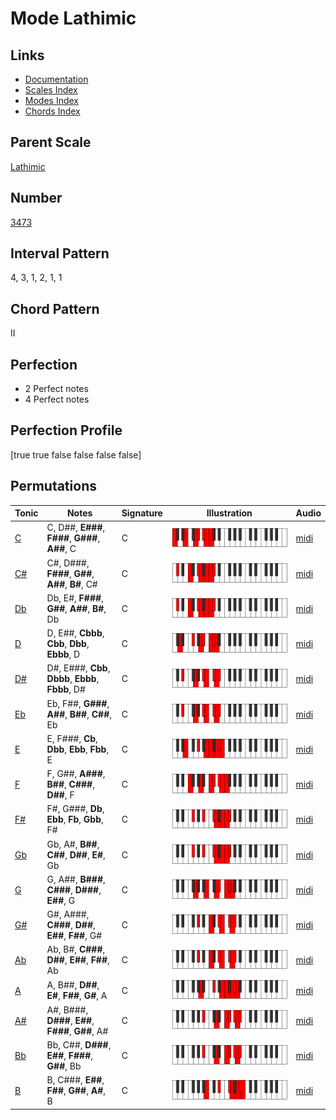 # Mode Lathimic

## Links

- [Documentation](index.md)
- [Scales Index](Scales.md)
- [Modes Index](Modes.md)
- [Chords Index](Chords.md)

## Parent Scale

[Lathimic](ScaleLathimic.md)

## Number

[3473](https://ianring.com/musictheory/scales/3473)

## Interval Pattern

4, 3, 1, 2, 1, 1

## Chord Pattern

II

## Perfection

- 2 Perfect notes
- 4 Perfect notes

## Perfection Profile

[true true false false false false]

## Permutations

| Tonic | Notes | Signature | Illustration | Audio |
|-------|-------|-----------|--------------|-------|
| [C](ModeCNaturalLathimic.md) | C, D##, **E###**, **F###**, **G###**, **A##**, C | C | ![CNaturalLathimic](ModeCNaturalLathimic.png) | [midi](https://github.com/edipermadi/music/blob/main/docs/ModeCNaturalLathimic.mid?raw=true) |
| [C#](ModeCSharpLathimic.md) | C#, D###, **F###**, **G##**, **A##**, **B#**, C# | C | ![CSharpLathimic](ModeCSharpLathimic.png) | [midi](https://github.com/edipermadi/music/blob/main/docs/ModeCSharpLathimic.mid?raw=true) |
| [Db](ModeDFlatLathimic.md) | Db, E#, **F###**, **G##**, **A##**, **B#**, Db | C | ![DFlatLathimic](ModeDFlatLathimic.png) | [midi](https://github.com/edipermadi/music/blob/main/docs/ModeDFlatLathimic.mid?raw=true) |
| [D](ModeDNaturalLathimic.md) | D, E##, **Cbbb**, **Cbb**, **Dbb**, **Ebbb**, D | C | ![DNaturalLathimic](ModeDNaturalLathimic.png) | [midi](https://github.com/edipermadi/music/blob/main/docs/ModeDNaturalLathimic.mid?raw=true) |
| [D#](ModeDSharpLathimic.md) | D#, E###, **Cbb**, **Dbbb**, **Ebbb**, **Fbbb**, D# | C | ![DSharpLathimic](ModeDSharpLathimic.png) | [midi](https://github.com/edipermadi/music/blob/main/docs/ModeDSharpLathimic.mid?raw=true) |
| [Eb](ModeEFlatLathimic.md) | Eb, F##, **G###**, **A##**, **B##**, **C##**, Eb | C | ![EFlatLathimic](ModeEFlatLathimic.png) | [midi](https://github.com/edipermadi/music/blob/main/docs/ModeEFlatLathimic.mid?raw=true) |
| [E](ModeENaturalLathimic.md) | E, F###, **Cb**, **Dbb**, **Ebb**, **Fbb**, E | C | ![ENaturalLathimic](ModeENaturalLathimic.png) | [midi](https://github.com/edipermadi/music/blob/main/docs/ModeENaturalLathimic.mid?raw=true) |
| [F](ModeFNaturalLathimic.md) | F, G##, **A###**, **B##**, **C###**, **D##**, F | C | ![FNaturalLathimic](ModeFNaturalLathimic.png) | [midi](https://github.com/edipermadi/music/blob/main/docs/ModeFNaturalLathimic.mid?raw=true) |
| [F#](ModeFSharpLathimic.md) | F#, G###, **Db**, **Ebb**, **Fb**, **Gbb**, F# | C | ![FSharpLathimic](ModeFSharpLathimic.png) | [midi](https://github.com/edipermadi/music/blob/main/docs/ModeFSharpLathimic.mid?raw=true) |
| [Gb](ModeGFlatLathimic.md) | Gb, A#, **B##**, **C##**, **D##**, **E#**, Gb | C | ![GFlatLathimic](ModeGFlatLathimic.png) | [midi](https://github.com/edipermadi/music/blob/main/docs/ModeGFlatLathimic.mid?raw=true) |
| [G](ModeGNaturalLathimic.md) | G, A##, **B###**, **C###**, **D###**, **E##**, G | C | ![GNaturalLathimic](ModeGNaturalLathimic.png) | [midi](https://github.com/edipermadi/music/blob/main/docs/ModeGNaturalLathimic.mid?raw=true) |
| [G#](ModeGSharpLathimic.md) | G#, A###, **C###**, **D##**, **E##**, **F##**, G# | C | ![GSharpLathimic](ModeGSharpLathimic.png) | [midi](https://github.com/edipermadi/music/blob/main/docs/ModeGSharpLathimic.mid?raw=true) |
| [Ab](ModeAFlatLathimic.md) | Ab, B#, **C###**, **D##**, **E##**, **F##**, Ab | C | ![AFlatLathimic](ModeAFlatLathimic.png) | [midi](https://github.com/edipermadi/music/blob/main/docs/ModeAFlatLathimic.mid?raw=true) |
| [A](ModeANaturalLathimic.md) | A, B##, **D##**, **E#**, **F##**, **G#**, A | C | ![ANaturalLathimic](ModeANaturalLathimic.png) | [midi](https://github.com/edipermadi/music/blob/main/docs/ModeANaturalLathimic.mid?raw=true) |
| [A#](ModeASharpLathimic.md) | A#, B###, **D###**, **E##**, **F###**, **G##**, A# | C | ![ASharpLathimic](ModeASharpLathimic.png) | [midi](https://github.com/edipermadi/music/blob/main/docs/ModeASharpLathimic.mid?raw=true) |
| [Bb](ModeBFlatLathimic.md) | Bb, C##, **D###**, **E##**, **F###**, **G##**, Bb | C | ![BFlatLathimic](ModeBFlatLathimic.png) | [midi](https://github.com/edipermadi/music/blob/main/docs/ModeBFlatLathimic.mid?raw=true) |
| [B](ModeBNaturalLathimic.md) | B, C###, **E##**, **F##**, **G##**, **A#**, B | C | ![BNaturalLathimic](ModeBNaturalLathimic.png) | [midi](https://github.com/edipermadi/music/blob/main/docs/ModeBNaturalLathimic.mid?raw=true) |
